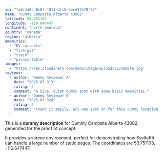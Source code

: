 ```yaml
---
id: "fa8c3a8c-8c8f-4011-bfc5-6ecd87e78f73"
name: "Dummy Campsite Alberta 43082"
latitude: 53.751103
longitude: -110.647447
continent: "north-america"
country: "canada"
region: "alberta"
amenities:
  - "RV-suitable"
  - "fire-pit"
  - "trash"
  - "picnic-table"
images:
  - "https://res.cloudinary.com/demo/image/upload/v1/sample.jpg"
reviews:
  - author: "Dummy Reviewer A"
    date: "2025-07-013"
    rating: 4
    comment: "A nice, quiet dummy spot with some basic amenities."
  - author: "Dummy Reviewer B"
    date: "2025-01-024"
    rating: 2
    comment: "Found it easily. GPS was spot on for this dummy location."
---
```


This is a **dummy description** for Dummy Campsite Alberta 43082, generated for the proof of concept.

It provides a serene environment, perfect for demonstrating how SvelteKit can handle a large number of static pages. The coordinates are 53.751103, -110.647447.
